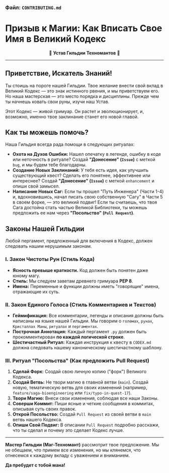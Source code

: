 ### **Файл: `CONTRIBUTING.md`**

# **Призыв к Магии: Как Вписать Свое Имя в Великий Кодекс**

<p align="center">
  📜 <strong>Устав Гильдии Техномантов</strong> 📜
</p>

---

## **Приветствие, Искатель Знаний!**

Ты стоишь на пороге нашей Гильдии. Твое желание внести свой вклад в Великий Кодекс — это знак истинного рвения, и мы приветствуем его. Но наша мастерская — это место порядка и дисциплины. Прежде чем ты начнешь ковать свои руны, изучи наш Устав.

Этот Кодекс — живой гримуар. Он растет и эволюционирует, и, возможно, именно твое заклинание станет его новой главой.

## **Как ты можешь помочь?**

Наша Гильдия всегда рада помощи в следующих ритуалах:

*   **Охота на Духов Ошибки:** Нашел опечатку в легенде, ошибку в коде или неточность в ритуале? Создай **"Донесение" (`Issue`)** с меткой `bug`, и мы будем тебе благодарны.
*   **Создание Новых Заклинаний:** У тебя есть идея, как улучшить существующий квест? Сделать его понятнее, эффективнее или интереснее? Создай **"Донесение" (`Issue`)** с меткой `enhancement` и опиши свой замысел.
*   **Написание Новых Саг:** Если ты прошел "Путь Инженера" (Части 1-4) и, вдохновившись, начал писать свою собственную "Сагу" в Части 5 в своем форке, — это великий подвиг! Если ты считаешь, что твоя Сага достойна стать частью Великой Библиотеки, ты можешь предложить ее нам через **"Посольство" (`Pull Request`)**.

## **Законы Нашей Гильдии**

Любой пергамент, предложенный для включения в Кодекс, должен следовать нашим нерушимым законам.

### **I. Закон Чистоты Рун (Стиль Кода)**

*   **Ясность превыше краткости.** Код должен быть понятен даже юному магу.
*   **Стиль:** Мы следуем заветам древнего гримуара **PEP 8**.
*   **Имена:** Переменные и функции должны иметь "говорящие" имена, отражающие их суть.

### **II. Закон Единого Голоса (Стиль Комментариев и Текстов)**

*   **Геймификация:** Все комментарии, легенды и описания должны быть написаны на языке нашей Гильдии. Мы говорим о `големах`, `рунах`, `Кристаллах Маны`, `ритуалах` и `пергаментах`.
*   **Построчная Аннотация:** Каждый пергамент `.py` должен быть прокомментирован **по каждой логической строке**.
*   **Шестичастный Ритуал:** Каждая инструкция к квесту в `CODEX.md` должна следовать нашему каноническому шестичастному шаблону.

### **III. Ритуал "Посольства" (Как предложить Pull Request)**

1.  **Сделай Форк:** Создай свою личную копию ("форк") Великого Кодекса.
2.  **Создай Ветвь:** Не твори магию в главной ветви (`main`). Создай новую, тематическую ветвь для своих изменений (например, `feature/saga-bioengineering` или `fix/typo-in-quest-17`).
3.  **Твори Магию:** Внеси свои изменения, соблюдая все наши Законы.
4.  **Соверши Коммит:** Пиши ясные и четкие сообщения в коммитах, описывая суть своих правок.
5.  **Открой Посольство:** Создай `Pull Request` из своей ветви в `main` ветвь нашего Кодекса.
6.  **Опиши Свой Подвиг:** В описании `Pull Request` подробно расскажи, что ты сделал и почему это сделает Кодекс лучше.

---

**Мастер Гильдии (Маг-Техномант)** рассмотрит твое предложение. Мы не обещаем, что примем все изменения, но мы клянемся, что отнесемся к каждому вкладу с уважением и вниманием.

**Да пребудет с тобой мана!**